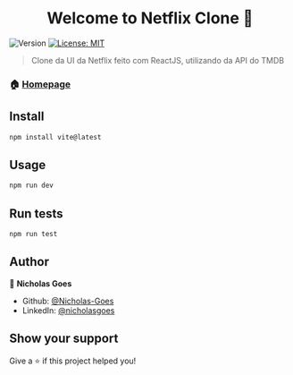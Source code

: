 <h1 align="center">Welcome to Netflix Clone 👋</h1>
<p>
  <img alt="Version" src="https://img.shields.io/badge/version-1.0.0-blue.svg?cacheSeconds=2592000" />
  <a href="#" target="_blank">
    <img alt="License: MIT" src="https://img.shields.io/badge/License-MIT-yellow.svg" />
  </a>
</p>

> Clone da UI da Netflix feito com ReactJS, utilizando da API do TMDB

### 🏠 [Homepage](https://Nicholas-Goes.github.io/Projeto-NetflixClone)

## Install

```sh
npm install vite@latest
```

## Usage

```sh
npm run dev
```

## Run tests

```sh
npm run test
```

## Author

👤 **Nicholas Goes**

* Github: [@Nicholas-Goes](https://github.com/Nicholas-Goes)
* LinkedIn: [@nicholasgoes](https://linkedin.com/in/nicholasgoes)

## Show your support

Give a ⭐️ if this project helped you!
